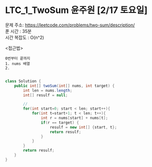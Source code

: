 #  LTC_1_TwoSum 윤주원 [2/17 토요일] </br>
문제 주소: https://leetcode.com/problems/two-sum/description/ </br>
푼 시간 : 35분 </br>
시간 복잡도 : O(n^2)

<접근법>
```
0번부터 끝까지 
1. nums 배열
2. 
```

```java

class Solution {
    public int[] twoSum(int[] nums, int target) {
        int len = nums.length;
        int[] resulf = null;

        // 
        for(int start=0; start < len; start++){
            for(int t=start+1; t < len; t++){
                int r = nums[start] + nums[t];
                if(r == target) {
                    resulf = new int[] {start, t};
                    return resulf;
                }
            }
        }
        return resulf;
    }
}
```
